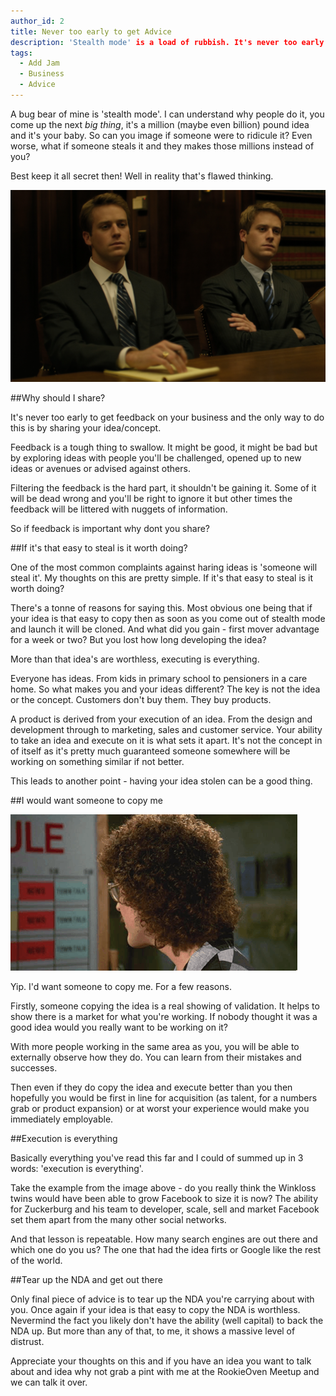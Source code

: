 ```yaml
---
author_id: 2
title: Never too early to get Advice
description: 'Stealth mode' is a load of rubbish. It's never too early to get advice. Talk to everyone and anyone about your idea.
tags:
  - Add Jam
  - Business
  - Advice
---
```

A bug bear of mine is 'stealth mode'. I can understand why people do it, you come up the next *big thing*, it's a million (maybe even billion) pound idea and it's your baby. So can you image if someone were to ridicule it? Even worse, what if someone steals it and they makes those millions instead of you? 

Best keep it all secret then! Well in reality that's flawed thinking.

![The winklevoss twins](/images/blog/winklevoss.png "The winklevoss twins from Social Network")

##Why should I share?

It's never too early to get feedback on your business and the only way to do this is by sharing your idea/concept.

Feedback is a tough thing to swallow. It might be good, it might be bad but by exploring ideas with people you'll be challenged, opened up to new ideas or avenues or advised against others.

Filtering the feedback is the hard part, it shouldn't be gaining it. Some of it will be dead wrong and you'll be right to ignore it but other times the feedback will be littered with nuggets of information.

So if feedback is important why dont you share?

##If it's that easy to steal is it worth doing?

One of the most common complaints against haring ideas is 'someone will steal it'. My thoughts on this are pretty simple. If it's that easy to steal is it worth doing?

There's a tonne of reasons for saying this. Most obvious one being that if your idea is that easy to copy then as soon as you come out of stealth mode and launch it will be cloned. And what did you gain - first mover advantage for a week or two? But you lost how long developing the idea?

More than that idea's are worthless, executing is everything. 

Everyone has ideas. From kids in primary school to pensioners in a care home. So what makes you and your ideas different? The key is not the idea or the concept. Customers don't buy them. They buy products.

A product is derived from your execution of an idea. From the design and development through to marketing, sales and customer service. Your ability to take an idea and execute on it is what sets it apart. It's not the concept in of itself as it's pretty much guaranteed someone somewhere will be working on something similar if not better.

This leads to another point - having your idea stolen can be a good thing.

##I would want someone to copy me

![Say whaaaat?](/images/blog/say-what.gif "Say what?")

Yip. I'd want someone to copy me. For a few reasons.

Firstly, someone copying the idea is a real showing of validation. It helps to show there is a market for what you're working. If nobody thought it was a good idea would you really want to be working on it?

With more people working in the same area as you, you will be able to externally observe how they do. You can learn from their mistakes and successes.

Then even if they do copy the idea and execute better than you then hopefully you would be first in line for acquisition (as talent, for a numbers grab or product expansion) or at worst your experience would make you immediately employable.

##Execution is everything

Basically everything you've read this far and I could of summed up in 3 words: 'execution is everything'.

Take the example from the image above - do you really think the Winkloss twins would have been able to grow Facebook to size it is now? The ability for Zuckerburg and his team to developer, scale, sell and market Facebook set them apart from the many other social networks.

And that lesson is repeatable. How many search engines are out there and which one do you us? The one that had the idea firts or Google like the rest of the world.

##Tear up the NDA and get out there

Only final piece of advice is to tear up the NDA you're carrying about with you. Once again if your idea is that easy to copy the NDA is worthless. Nevermind the fact you likely don't have the ability (well capital) to back the NDA up. But more than any of that, to me, it shows a massive level of distrust.

Appreciate your thoughts on this and if you have an idea you want to talk about and idea why not grab a pint with me at the RookieOven Meetup and we can talk it over.






